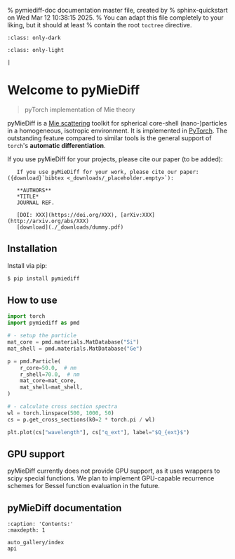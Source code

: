 % pymiediff-doc documentation master file, created by
% sphinx-quickstart on Wed Mar 12 10:38:15 2025.
% You can adapt this file completely to your liking, but it should at least
% contain the root `toctree` directive.

```{image} _static/pymiediff_logo-dark.png
:class: only-dark
```

```{image} _static/pymiediff_logo-light.png 
:class: only-light
```

```{eval-rst}
|
```

# Welcome to pyMieDiff
> pyTorch implementation of Mie theory

pyMieDiff is a [Mie scattering](https://en.wikipedia.org/wiki/Mie_scattering) toolkit for spherical core-shell (nano-)particles in a homogeneous, isotropic environment. It is implemented in [PyTorch](https://pytorch.org/). The outstanding feature compared to similar tools is the general support of `torch`'s **automatic differentiation**.

If you use pyMieDiff for your projects, please cite our paper (to be added):

```{note}
   If you use pyMieDiff for your work, please cite our paper: ({download}`bibtex <_downloads/_placeholder.empty>`):

   **AUTHORS**  
   *TITLE*  
   JOURNAL REF.  
   
   [DOI: XXX](https://doi.org/XXX), [arXiv:XXX](http://arxiv.org/abs/XXX)  
   [download](./_downloads/dummy.pdf)  
```

## Installation

Install via pip:

```bash
$ pip install pymiediff
```

## How to use

```python
import torch
import pymiediff as pmd

# - setup the particle
mat_core = pmd.materials.MatDatabase("Si")
mat_shell = pmd.materials.MatDatabase("Ge")

p = pmd.Particle(
    r_core=50.0,  # nm
    r_shell=70.0,  # nm
    mat_core=mat_core,
    mat_shell=mat_shell,
)

# - calculate cross section spectra
wl = torch.linspace(500, 1000, 50)
cs = p.get_cross_sections(k0=2 * torch.pi / wl)

plt.plot(cs["wavelength"], cs["q_ext"], label="$Q_{ext}$")
```

## GPU support

pyMieDiff currently does not provide GPU support, as it uses wrappers to scipy special functions. We plan to implement GPU-capable recurrence schemes for Bessel function evaluation in the future.



## pyMieDiff documentation

```{toctree}
:caption: 'Contents:'
:maxdepth: 1

auto_gallery/index
api
```
